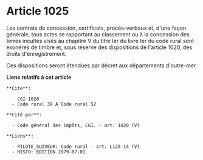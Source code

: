 # Article 1025

Les contrats de concession, certificats, procès-verbaux et, d'une façon générale, tous actes se rapportant au classement ou à
la concession des terres incultes visés au chapitre V du titre Ier du livre Ier du code rural sont exonérés de timbre et,
sous réserve des dispositions de l'article 1020, des droits d'enregistrement.

Ces dispositions seront étendues par décret aux départements d'outre-mer.

**Liens relatifs à cet article**

	**Cite**:

	  - CGI 1020
	  - Code rural 39 A Code rural 52

	**Cité par**:

	  - Code général des impôts, CGI. - art. 1020 (V)

	**Liens**:

	  - PILOTE_SUIVEUR: Code rural - art. L125-14 (V)
	  - HISTO: EDITION 1979-07-01
